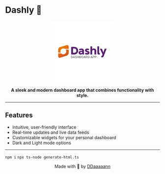 # Dashly 🚀

<div align="center">
  <img src="./assets/logo.png" alt="Dashly Logo" width="200"/>
</div>

<p align="center">
  <strong>A sleek and modern dashboard app that combines functionality with style.</strong>
</p>

---

## Features

- Intuitive, user-friendly interface
- Real-time updates and live data feeds
- Customizable widgets for your personal dashboard
- Dark and Light mode options

---

`npm i`
`npx ts-node generate-html.ts`


<p align="center"> Made with 🧡 by <a href="https://github.com/DDaaaaann">DDaaaaann</a></p>
